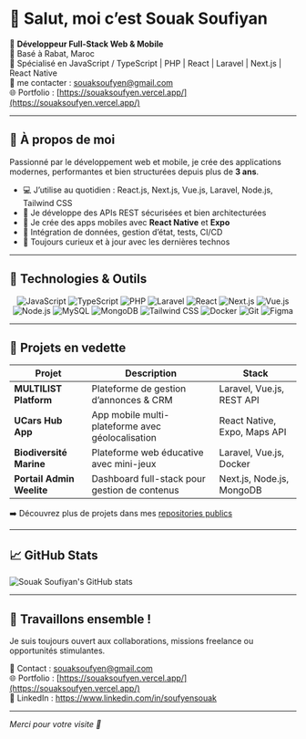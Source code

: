 # 👋 Salut, moi c’est Souak Soufiyan

🎯 **Développeur Full-Stack Web & Mobile**  
📍 Basé à Rabat, Maroc  
💼 Spécialisé en JavaScript / TypeScript | PHP | React | Laravel | Next.js | React Native  
📧 me contacter : [souaksoufyen@gmail.com](mailto:souaksoufyen@gmail.com)  
🌐 Portfolio : [https://souaksoufyen.vercel.app/](https://souaksoufyen.vercel.app/) 

---

## 🧠 À propos de moi

Passionné par le développement web et mobile, je crée des applications modernes, performantes et bien structurées depuis plus de **3 ans**.

- 💻 J’utilise au quotidien : React.js, Next.js, Vue.js, Laravel, Node.js, Tailwind CSS
- 🔐 Je développe des APIs REST sécurisées et bien architecturées
- 📱 Je crée des apps mobiles avec **React Native** et **Expo**
- 🔁 Intégration de données, gestion d’état, tests, CI/CD
- 🚀 Toujours curieux et à jour avec les dernières technos

---

## 🚀 Technologies & Outils

<div align="center">
  
![JavaScript](https://img.shields.io/badge/-JavaScript-black?style=flat-square&logo=javascript)
![TypeScript](https://img.shields.io/badge/-TypeScript-3178C6?style=flat-square&logo=typescript&logoColor=white)
![PHP](https://img.shields.io/badge/-PHP-777BB4?style=flat-square&logo=php&logoColor=white)
![Laravel](https://img.shields.io/badge/-Laravel-E74430?style=flat-square&logo=laravel&logoColor=white)
![React](https://img.shields.io/badge/-React-61DAFB?style=flat-square&logo=react&logoColor=black)
![Next.js](https://img.shields.io/badge/-Next.js-000?style=flat-square&logo=nextdotjs)
![Vue.js](https://img.shields.io/badge/-Vue.js-42b883?style=flat-square&logo=vue.js&logoColor=white)
![Node.js](https://img.shields.io/badge/-Node.js-339933?style=flat-square&logo=node.js&logoColor=white)
![MySQL](https://img.shields.io/badge/-MySQL-4479A1?style=flat-square&logo=mysql&logoColor=white)
![MongoDB](https://img.shields.io/badge/-MongoDB-47A248?style=flat-square&logo=mongodb&logoColor=white)
![Tailwind CSS](https://img.shields.io/badge/-Tailwind_CSS-38B2AC?style=flat-square&logo=tailwind-css&logoColor=white)
![Docker](https://img.shields.io/badge/-Docker-2496ED?style=flat-square&logo=docker&logoColor=white)
![Git](https://img.shields.io/badge/-Git-F05032?style=flat-square&logo=git&logoColor=white)
![Figma](https://img.shields.io/badge/-Figma-F24E1E?style=flat-square&logo=figma&logoColor=white)

</div>

---

## 📂 Projets en vedette

| Projet | Description | Stack |
|--------|-------------|-------|
| **MULTILIST Platform** | Plateforme de gestion d’annonces & CRM | Laravel, Vue.js, REST API |
| **UCars Hub App** | App mobile multi-plateforme avec géolocalisation | React Native, Expo, Maps API |
| **Biodiversité Marine** | Plateforme web éducative avec mini-jeux | Laravel, Vue.js, Docker |
| **Portail Admin Weelite** | Dashboard full-stack pour gestion de contenus | Next.js, Node.js, MongoDB |

➡️ Découvrez plus de projets dans mes [repositories publics](https://github.com/souaksoufiyan?tab=repositories)

---

## 📈 GitHub Stats

![Souak Soufiyan's GitHub stats](https://github-readme-stats.vercel.app/api?username=souaksoufiyan&show_icons=true&theme=tokyonight)

---

## 🤝 Travaillons ensemble !

Je suis toujours ouvert aux collaborations, missions freelance ou opportunités stimulantes.

📩 Contact : [souaksoufyen@gmail.com](mailto:souaksoufyen@gmail.com)  
🌐 Portfolio : [https://souaksoufyen.vercel.app/](https://souaksoufyen.vercel.app/)  
📎 LinkedIn : https://www.linkedin.com/in/soufyensouak

---

*Merci pour votre visite 🙌*
